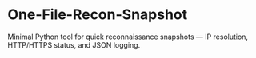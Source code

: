 # One-File-Recon-Snapshot
Minimal Python tool for quick reconnaissance snapshots — IP resolution, HTTP/HTTPS status, and JSON logging.
